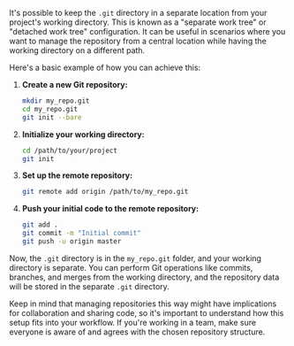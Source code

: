 It's possible to keep the `.git` directory in a separate location from your project's working directory. This is known as a "separate work tree" or "detached work tree" configuration. It can be useful in scenarios where you want to manage the repository from a central location while having the working directory on a different path.

Here's a basic example of how you can achieve this:

1. **Create a new Git repository:**
   ```bash
   mkdir my_repo.git
   cd my_repo.git
   git init --bare
   ```

2. **Initialize your working directory:**
   ```bash
   cd /path/to/your/project
   git init
   ```

3. **Set up the remote repository:**
   ```bash
   git remote add origin /path/to/my_repo.git
   ```

4. **Push your initial code to the remote repository:**
   ```bash
   git add .
   git commit -m "Initial commit"
   git push -u origin master
   ```

Now, the `.git` directory is in the `my_repo.git` folder, and your working directory is separate. You can perform Git operations like commits, branches, and merges from the working directory, and the repository data will be stored in the separate `.git` directory.

Keep in mind that managing repositories this way might have implications for collaboration and sharing code, so it's important to understand how this setup fits into your workflow. If you're working in a team, make sure everyone is aware of and agrees with the chosen repository structure.
